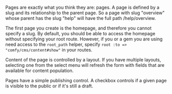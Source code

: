 Pages are exactly what you think they are: pages. A page is defined by a slug and its relationship to the parent page. So a page with slug "overview" whose parent has the slug "help" will have the full path /help/overview.

The first page you create is the homepage, and therefore you cannot specify a slug.  By default, you should be able to access the homepage without specifying your root route.  However, if you or a gem you are using need access to the `root_path` helper, specify `root :to => "comfy/cms/content#show"` in your routes.

Content of the page is controlled by a layout. If you have multiple layouts, selecting one from the select menu will refresh the form with fields that are available for content population.

Pages have a simple publishing control. A checkbox controls if a given page is visible to the public or if it's still a draft.
